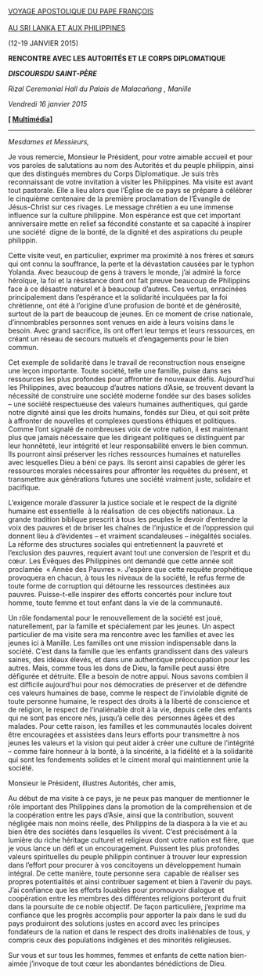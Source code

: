 [VOYAGE APOSTOLIQUE DU PAPE FRANÇOIS \
\
AU SRI LANKA ET AUX PHILIPPINES](/content/francesco/fr/travels/2015/outside/documents/papa-francesco-sri-lanka-filippine-2015.html)

(12-19 JANVIER 2015)

**RENCONTRE AVEC LES AUTORITÉS ET LE CORPS DIPLOMATIQUE**

***DISCOURS******DU SAINT-PÈRE***

*Rizal Ceremonial Hall du Palais de Malacañang , Manille*

*Vendredi 16 janvier 2015*

**\[ [Multimédia](http://w2.vatican.va/content/francesco/it/events/event.dir.html/content/vaticanevents/it/2015/1/16/incontroautorita.html)\]**

* * *

*Mesdames et Messieurs,*

Je vous remercie, Monsieur le Président, pour votre aimable accueil et pour vos paroles de salutations au nom des Autorités et du peuple philippin, ainsi que des distingués membres du Corps Diplomatique. Je suis très reconnaissant de votre invitation à visiter les Philippines. Ma visite est avant tout pastorale. Elle a lieu alors que l’Église de ce pays se prépare à célébrer le cinquième centenaire de la première proclamation de l’Évangile de Jésus-Christ sur ces rivages. Le message chrétien a eu une immense influence sur la culture philippine. Mon espérance est que cet important anniversaire mette en relief sa fécondité constante et sa capacité à inspirer une société  digne de la bonté, de la dignité et des aspirations du peuple philippin.

Cette visite veut, en particulier, exprimer ma proximité à nos frères et sœurs qui ont connu la souffrance, la perte et la dévastation causées par le typhon Yolanda. Avec beaucoup de gens à travers le monde, j’ai admiré la force héroïque, la foi et la résistance dont ont fait preuve beaucoup de Philippins face à ce désastre naturel et à beaucoup d’autres. Ces vertus, enracinées principalement dans l’espérance et la solidarité inculquées par la foi chrétienne, ont été à l’origine d’une profusion de bonté et de générosité, surtout de la part de beaucoup de jeunes. En ce moment de crise nationale, d’innombrables personnes sont venues en aide à leurs voisins dans le besoin. Avec grand sacrifice, ils ont offert leur temps et leurs ressources, en créant un réseau de secours mutuels et d’engagements pour le bien commun.

Cet exemple de solidarité dans le travail de reconstruction nous enseigne une leçon importante. Toute société, telle une famille, puise dans ses ressources les plus profondes pour affronter de nouveaux défis. Aujourd’hui les Philippines, avec beaucoup d’autres nations d’Asie, se trouvent devant la nécessité de construire une société moderne fondée sur des bases solides – une société respectueuse des valeurs humaines authentiques, qui garde notre dignité ainsi que les droits humains, fondés sur Dieu, et qui soit prête à affronter de nouvelles et complexes questions éthiques et politiques. Comme l’ont signalé de nombreuses voix de votre nation, il est maintenant plus que jamais nécessaire que les dirigeant politiques se distinguent par leur honnêteté, leur intégrité et leur responsabilité envers le bien commun. Ils pourront ainsi préserver les riches ressources humaines et naturelles avec lesquelles Dieu a béni ce pays. Ils seront ainsi capables de gérer les ressources morales nécessaires pour affronter les requêtes du présent, et transmettre aux générations futures une société vraiment juste, solidaire et pacifique.

L’exigence morale d’assurer la justice sociale et le respect de la dignité humaine est essentielle  à la réalisation  de ces objectifs nationaux. La grande tradition biblique prescrit à tous les peuples le devoir d’entendre la voix des pauvres et de briser les chaînes de l’injustice et de l’oppression qui donnent lieu à d’évidentes – et vraiment scandaleuses – inégalités sociales. La réforme des structures sociales qui entretiennent la pauvreté et l’exclusion des pauvres, requiert avant tout une conversion de l’esprit et du cœur. Les Évêques des Philippines ont demandé que cette année soit proclamée  « Année des Pauvres ». J’espère que cette requête prophétique provoquera en chacun, à tous les niveaux de la société, le refus ferme de toute forme de corruption qui détourne les ressources destinées aux pauvres. Puisse-t-elle inspirer des efforts concertés pour inclure tout homme, toute femme et tout enfant dans la vie de la communauté.

Un rôle fondamental pour le renouvellement de la société est joué, naturellement, par la famille et spécialement par les jeunes. Un aspect particulier de ma visite sera ma rencontre avec les familles et avec les jeunes ici à Manille. Les familles ont une mission indispensable dans la société. C’est dans la famille que les enfants grandissent dans des valeurs saines, des idéaux élevés, et dans une authentique préoccupation pour les autres. Mais, comme tous les dons de Dieu, la famille peut aussi être défigurée et détruite. Elle a besoin de notre appui. Nous savons combien il est difficile aujourd’hui pour nos démocraties de préserver et de défendre ces valeurs humaines de base, comme le respect de l’inviolable dignité de toute personne humaine, le respect des droits à la liberté de conscience et de religion, le respect de l’inaliénable droit à la vie, depuis celle des enfants qui ne sont pas encore nés, jusqu’à celle des  personnes âgées et des malades. Pour cette raison, les familles et les communautés locales doivent être encouragées et assistées dans leurs efforts pour transmettre à nos jeunes les valeurs et la vision qui peut aider à créer une culture de l’intégrité – comme faire honneur à la bonté, à la sincérité, à la fidélité et à la solidarité qui sont les fondements solides et le ciment moral qui maintiennent unie la société.

Monsieur le Président, illustres Autorités, cher amis,

Au début de ma visite à ce pays, je ne peux pas manquer de mentionner le rôle important des Philippines dans la promotion de la compréhension et de la coopération entre les pays d’Asie, ainsi que la contribution, souvent négligée mais non moins réelle, des Philippins de la diaspora à la vie et au bien être des sociétés dans lesquelles ils vivent. C’est précisément à la lumière du riche héritage culturel et religieux dont votre nation est fière, que je vous lance un défi et un encouragement. Puissent les plus profondes valeurs spirituelles du peuple philippin continuer à trouver leur expression dans l’effort pour procurer à vos concitoyens un développement humain intégral. De cette manière, toute personne sera  capable de réaliser ses propres potentialités et ainsi contribuer sagement et bien à l’avenir du pays. J’ai confiance que les efforts louables pour promouvoir dialogue et coopération entre les membres des différentes religions porteront du fruit dans la poursuite de ce noble objectif. De façon particulière, j’exprime ma confiance que les progrès accomplis pour apporter la paix dans le sud du pays produiront des solutions justes en accord avec les principes fondateurs de la nation et dans le respect des droits inaliénables de tous, y compris ceux des populations indigènes et des minorités religieuses.

Sur vous et sur tous les hommes, femmes et enfants de cette nation bien-aimée j’invoque de tout cœur les abondantes bénédictions de Dieu.